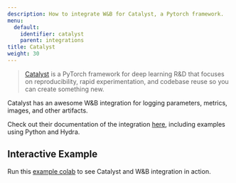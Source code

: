 ```yaml
---
description: How to integrate W&B for Catalyst, a Pytorch framework.
menu:
  default:
    identifier: catalyst
    parent: integrations
title: Catalyst
weight: 30
---
```


> [Catalyst](https://github.com/catalyst-team/catalyst) is a PyTorch framework for deep learning R&D that focuses on reproducibility, rapid experimentation, and codebase reuse so you can create something new.

Catalyst has an awesome W&B integration for logging parameters, metrics, images, and other artifacts.

Check out their documentation of the integration [here](https://catalyst-team.github.io/catalyst/api/loggers.html#catalyst.loggers.wandb.WandbLogger), including examples using Python and Hydra.

## Interactive Example

Run this [example colab](https://colab.research.google.com/drive/1PD0LnXiADCtt4mu7bzv7VfQkFXVrPxJq?usp=sharing) to see Catalyst and W&B integration in action.
